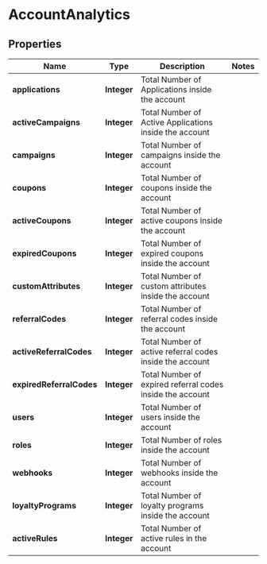

# AccountAnalytics

## Properties

Name | Type | Description | Notes
------------ | ------------- | ------------- | -------------
**applications** | **Integer** | Total Number of Applications inside the account | 
**activeCampaigns** | **Integer** | Total Number of Active Applications inside the account | 
**campaigns** | **Integer** | Total Number of campaigns inside the account | 
**coupons** | **Integer** | Total Number of coupons inside the account | 
**activeCoupons** | **Integer** | Total Number of active coupons inside the account | 
**expiredCoupons** | **Integer** | Total Number of expired coupons inside the account | 
**customAttributes** | **Integer** | Total Number of custom attributes inside the account | 
**referralCodes** | **Integer** | Total Number of referral codes inside the account | 
**activeReferralCodes** | **Integer** | Total Number of active referral codes inside the account | 
**expiredReferralCodes** | **Integer** | Total Number of expired referral codes inside the account | 
**users** | **Integer** | Total Number of users inside the account | 
**roles** | **Integer** | Total Number of roles inside the account | 
**webhooks** | **Integer** | Total Number of webhooks inside the account | 
**loyaltyPrograms** | **Integer** | Total Number of loyalty programs inside the account | 
**activeRules** | **Integer** | Total Number of active rules in the account | 



